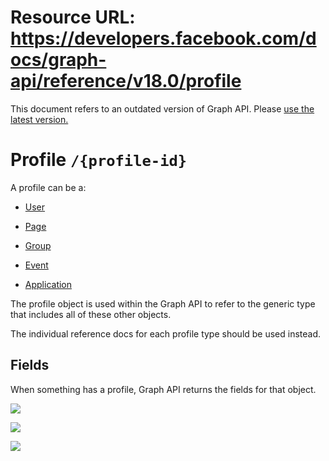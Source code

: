 # Resource URL: https://developers.facebook.com/docs/graph-api/reference/v18.0/profile
This document refers to an outdated version of Graph API. Please [use the latest version.](https://developers.facebook.com/docs/graph-api/reference/v19.0/profile)

Profile `/{profile-id}`
=======================

A profile can be a:

* [User](https://developers.facebook.com/docs/graph-api/reference/user)
    
* [Page](https://developers.facebook.com/docs/graph-api/reference/page)
    
* [Group](https://developers.facebook.com/docs/graph-api/reference/group)
    
* [Event](https://developers.facebook.com/docs/graph-api/reference/event)
    
* [Application](https://developers.facebook.com/docs/graph-api/reference/app)
    

The profile object is used within the Graph API to refer to the generic type that includes all of these other objects.

The individual reference docs for each profile type should be used instead.

Fields
------

When something has a profile, Graph API returns the fields for that object.

![](https://www.facebook.com/tr?id=675141479195042&ev=PageView&noscript=1)

![](https://www.facebook.com/tr?id=574561515946252&ev=PageView&noscript=1)

![](https://www.facebook.com/tr?id=1754628768090156&ev=PageView&noscript=1)